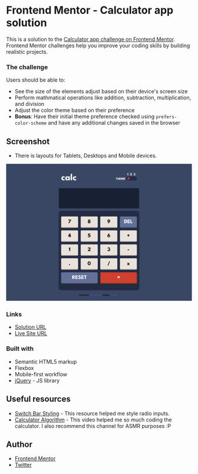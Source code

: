 # Frontend Mentor - Calculator app solution

This is a solution to the [Calculator app challenge on Frontend Mentor](https://www.frontendmentor.io/challenges/calculator-app-9lteq5N29). Frontend Mentor challenges help you improve your coding skills by building realistic projects. 


### The challenge

Users should be able to:

- See the size of the elements adjust based on their device's screen size
- Perform mathmatical operations like addition, subtraction, multiplication, and division
- Adjust the color theme based on their preference
- **Bonus**: Have their initial theme preference checked using `prefers-color-scheme` and have any additional changes saved in the browser

## Screenshot
- There is layouts for Tablets, Desktops and Mobile devices.

![](./screenshot.png)

### Links

- [Solution URL](https://www.frontendmentor.io/solutions/responsive-calculator-app-with-theme-preferences-hwUsJNCrdW)
- [Live Site URL](https://luieitalian.github.io/calculator-app-main/)

### Built with

- Semantic HTML5 markup
- Flexbox
- Mobile-first workflow
- [jQuery](https://jquery.com/) - JS library


## Useful resources

- [Switch Bar Styling](https://moderncss.dev/pure-css-custom-styled-radio-buttons/) - This resource helped me style radio inputs.
- [Calculator Algorithm](https://www.youtube.com/watch?v=wgBC-CUQEGs) - This video helped me so much coding the calculator. I also recommend this channel for ASMR purposes :P




## Author
- [Frontend Mentor](https://www.frontendmentor.io/profile/Luieitalian)
- [Twitter](https://www.twitter.com/luieitalian)


